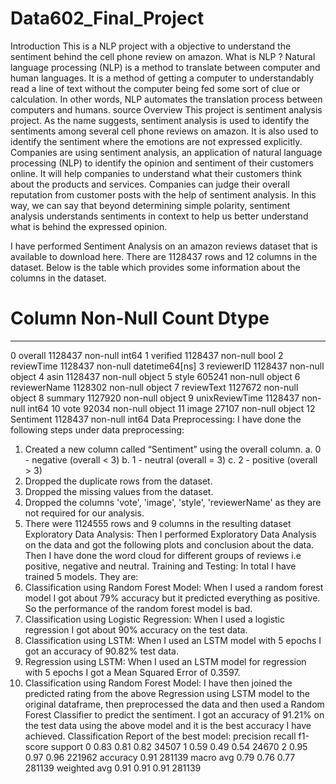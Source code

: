 # Data602_Final_Project
Introduction
This is a NLP project with a objective to understand the sentiment behind the cell phone review on amazon.
What is NLP ?
Natural language processing (NLP) is a method to translate between computer and human languages. It is a method of getting a computer to understandably read a line of text without the computer being fed some sort of clue or calculation. In other words, NLP automates the translation process between computers and humans. source
Overview
This project is sentiment analysis project. As the name suggests, sentiment analysis is used to identify the sentiments among several cell phone 
reviews on amazon. It is also used to identify the sentiment where the emotions are not expressed explicitly. Companies are using sentiment analysis, 
an application of natural language processing (NLP) to identify the opinion and sentiment of their customers online. 
It will help companies to understand what their customers think about the products and services.
Companies can judge their overall reputation from customer posts with the help of sentiment analysis. 
In this way, we can say that beyond determining simple polarity, sentiment analysis understands sentiments in context to help us better understand 
what is behind the expressed opinion.

I have performed Sentiment Analysis on an amazon reviews dataset that is available to
download here. There are 1128437 rows and 12 columns in the dataset. Below is the table
which provides some information about the columns in the dataset.
# Column Non-Null Count Dtype
--- ------ -------------- -----
 0 overall 1128437 non-null int64
 1 verified 1128437 non-null bool
 2 reviewTime 1128437 non-null datetime64[ns]
 3 reviewerID 1128437 non-null object
 4 asin 1128437 non-null object
 5 style 605241 non-null object
 6 reviewerName 1128302 non-null object
 7 reviewText 1127672 non-null object
 8 summary 1127920 non-null object
 9 unixReviewTime 1128437 non-null int64
 10 vote 92034 non-null object
 11 image 27107 non-null object
 12 Sentiment 1128437 non-null int64
Data Preprocessing:
I have done the following steps under data preprocessing:
1. Created a new column called “Sentiment” using the overall column.
a. 0 - negative (overall < 3)
b. 1 - neutral (overall = 3)
c. 2 - positive (overall > 3)
2. Dropped the duplicate rows from the dataset.
3. Dropped the missing values from the dataset.
4. Dropped the columns 'vote', 'image', 'style', 'reviewerName' as they are not required for
our analysis.
5. There were 1124555 rows and 9 columns in the resulting dataset
Exploratory Data Analysis:
Then I performed Exploratory Data Analysis on the data and got the following plots and
conclusion about the data.
Then I have done the word cloud for different groups of reviews i.e positive,
negative and neutral.
Training and Testing:
In total I have trained 5 models. They are:
1. Classification using Random Forest Model: When I used a random forest model I got
about 79% accuracy but it predicted everything as positive. So the performance of the
random forest model is bad.
2. Classification using Logistic Regression: When I used a logistic regression I got about
90% accuracy on the test data.
3. Classification using LSTM: When I used an LSTM model with 5 epochs I got an accuracy
of 90.82% test data.
4. Regression using LSTM: When I used an LSTM model for regression with 5 epochs I got
a Mean Squared Error of 0.3597.
5. Classification using Random Forest Model: I have then joined the predicted rating from
the above Regression using LSTM model to the original dataframe, then preprocessed
the data and then used a Random Forest Classifier to predict the sentiment.
I got an accuracy of 91.21% on the test data using the above model and it is the best
accuracy I have achieved.
Classification Report of the best model:
 precision recall f1-score support
 0 0.83 0.81 0.82 34507
 1 0.59 0.49 0.54 24670
 2 0.95 0.97 0.96 221962
 accuracy 0.91 281139
 macro avg 0.79 0.76 0.77 281139
weighted avg 0.91 0.91 0.91 281139
